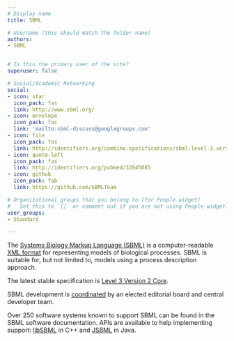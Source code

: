 ```yaml
---
# Display name
title: SBML

# Username (this should match the folder name)
authors:
- SBML


# Is this the primary user of the site?
superuser: false

# Social/Academic Networking
social:
- icon: star
  icon_pack: fas
  link: http://www.sbml.org/
- icon: envelope
  icon_pack: fas
  link: 'mailto:sbml-discuss@googlegroups.com'
- icon: file
  icon_pack: fas
  link: http://identifiers.org/combine.specifications/sbml.level-3.version-2.core.release-2
- icon: quote-left
  icon_pack: fas
  link: http://identifiers.org/pubmed/32845085
- icon: github
  icon_pack: fab
  link: https://github.com/SBMLTeam

# Organizational groups that you belong to (for People widget)
#   Set this to `[]` or comment out if you are not using People widget.
user_groups:
- Standard

---
```


The <a rel="nofollow" class="external text" href="http://sbml.org"> Systems Biology Markup Language (SBML)</a> is a computer-readable <a rel="nofollow" class="external text" href="http://www.w3.org/XML/">  XML format</a> for representing models of biological processes. SBML is suitable for, but not limited to,  models using a process description approach.

The latest stable specification is <a rel="nofollow" class="external text" href="http://sbml.org/Documents/Specifications"> Level 3 Version 2 Core</a>.

SBML development is <a rel="nofollow" class="external text" href="http://sbml.org/About"> coordinated</a> by an elected editorial board and central developer team.

Over 250 software systems known to support SBML can be found in the SBML software documentation.  APIs are available to help implementing support: <a rel="nofollow" class="external text" href="http://sbml.org/Software/libSBML"> libSBML</a> in C++ and <a rel="nofollow" class="external text" href="http://sbml.org/Software/JSBML"> JSBML</a> in Java.